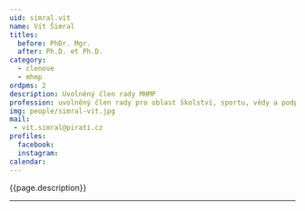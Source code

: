 ```yaml
---
uid: simral.vit
name: Vít Šimral
titles:
  before: PhDr. Mgr.
  after: Ph.D. et Ph.D.
category:
  - clenove
  - mhmp 
ordpms: 2
description: Uvolněný člen rady MHMP
profession: uvolněný člen rady pro oblast školství, sportu, vědy a podpory podnikání ma MHMP
img: people/simral-vit.jpg
mail:
 - vit.simral@pirati.cz
profiles:
  facebook: 
  instagram: 
calendar: 
---
```


{{page.description}}



---
